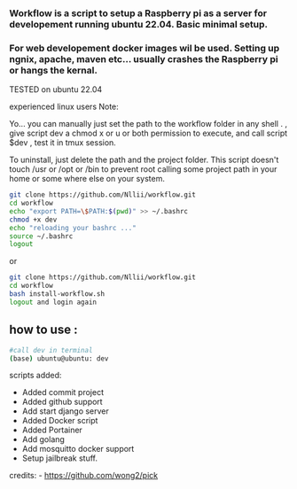 ###  Workflow is a script to setup a Raspberry pi as a server for developement running ubuntu 22.04. Basic minimal setup.

### For web developement docker images wil be used. Setting up ngnix, apache, maven etc... usually crashes the Raspberry pi or hangs the kernal. 

TESTED on ubuntu 22.04 


experienced linux users Note:

Yo... you can manually just set the path to the workflow folder in any shell . , give script dev a chmod x or u or both permission to execute, and call script $dev , test it in tmux session.

To uninstall, just delete the path and the project folder. 
This script doesn't touch /usr or /opt or /bin to prevent root calling some project path in your home or some where else on your system. 





```bash 
git clone https://github.com/Nllii/workflow.git
cd workflow
echo "export PATH=\$PATH:$(pwd)" >> ~/.bashrc
chmod +x dev
echo "reloading your bashrc ..."
source ~/.bashrc
logout

```
or 

```bash 
git clone https://github.com/Nllii/workflow.git
cd workflow
bash install-workflow.sh
logout and login again 

```

## how to use :
```bash 
#call dev in terminal 
(base) ubuntu@ubuntu: dev
```




scripts added: 

- Added commit project
- Added github support
- Add start django server
- Added Docker script 
- Added Portainer
- Add golang 
- Add mosquitto docker support 
- Setup jailbreak stuff. 







credits: - https://github.com/wong2/pick
